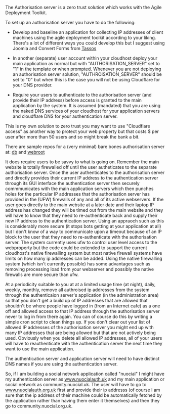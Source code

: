The Authorisation server is a zero trust solution which works with the Agile Deployment Toolkit.

To set up an authorisation server you have to do the following:

- Develop and baseline an application for collecting IP addresses of client machines using the agile deployment toolkit according to your liking. There's a lot of different ways you could develop this but I suggest using Joomla and Convert Forms from [Tassos](https://www.tassos.gr)

- In another (separate) user account within your cloudhost deploy your main application as normal but with "AUTHORISATION_SERVER" set to "1" in the template or when prompted. Whenever you are not deploying an authorisation server solution, "AUTHROISATION_SERVER" should be set to "0" but when this is the case you will  not be using Cloudflare for your DNS provider. 

- Require your users to authenticate to the authorisation server (and provide their IP address) before access is granted to the main application by the system. It is assumed (mandated) that you are using the naked DNS services of your cloudhost for your application servers and cloudflare DNS for your authentication server.

This is my own solution to zero trust you may want to use "Cloudflare access" as another way to protect your web property but that costs $ per user after more than 50 users and so might break the bank a bit.

There are sample repos for a (very minimal) bare bones authorisation server at: [db](https://github.com/adt-apps/authorisation-db-baseline) and [webroot](https://github.com/adt-apps/authorisation-webroot-sourcecode-baseline)

It does require users to be savvy to what is going on. Remember the main website is totally firewalled off until the user autheticates to the separate authorisation server. Once the user authenticates to the authorisation server and directly provides their current IP address to the authentication server through its GUI interface the authentication server then securely commmunicates with the main application servers which then punches holes for the particular IP addresses that the authorisation server has provided in the (UFW) firewalls of any and all of its active webservers. If the user goes directly to the main website at a later date and their laptop IP address has changed they will be timed out from the main website and they will have to know that they need to re-authenticate back and supply their new IP address to the authentication server. Using an appraoch such as this is considerably more secure (it stops bots getting at your application at all) but I don't know of a way to communicate upon a timeout because of an IP block to the user that they need to re-authenticate with the authorisation server. The system currently uses ufw to control user level access to the webproperty but the code could be extended to support the current cloudhost's native firewalling system but most native firewall systems have limits on how many ip addresses can be added. Using the native firewalling system (which isn't currently possible) has some advantages such as removing processing load from your webserver and possibly the native firewalls are more secure than ufw. 

At a periodicity suitable to you at at a limited usage time (at night), daily, weekly, monthly, remove all authroised ip addresses from the system through the authenticaion server's application (in the administration area) so that you don't get a build up of IP addresses that are allowed that shouldn't be where people have logged in (from an Internet cafe) as a one off and allowed access to that IP address through the authorisation server never to log in from there again. You can of course do this by writing a simple cron script to clean things up. If you don't clear out your list of allowed IP addresses of the authorisation server you might end up with many IP addresses that are being allowed but that are not actively being used. Obviously when you delete all allowed IP addresses, all of your users will have to reauthenticate with the authentication server the next time they want to use the main application. 

The authentication server and application server will need to have distinct DNS names if you are using the authentication server.

So, if I am building a social network application called "nuocial" I might have my authentication server as www.nuocialauth.uk and my main application or social network as community.nuocial.uk. The user will have to go to www.nuocialauth.org.uk first and provide their ip addresss (of course I am sure that the ip address of their machine could be automatically fetched by the application rather than having them enter it themselves) and then they go to community.nuocial.org.uk.
